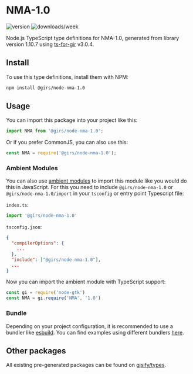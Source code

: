 
# NMA-1.0

![version](https://img.shields.io/npm/v/@girs/node-nma-1.0)
![downloads/week](https://img.shields.io/npm/dw/@girs/node-nma-1.0)


Node.js TypeScript type definitions for NMA-1.0, generated from library version 1.10.7 using [ts-for-gir](https://github.com/gjsify/ts-for-gir) v3.0.4.


## Install

To use this type definitions, install them with NPM:
```bash
npm install @girs/node-nma-1.0
```

## Usage

You can import this package into your project like this:
```ts
import NMA from '@girs/node-nma-1.0';
```

Or if you prefer CommonJS, you can also use this:
```ts
const NMA = require('@girs/node-nma-1.0');
```

### Ambient Modules

You can also use [ambient modules](https://github.com/gjsify/ts-for-gir/tree/main/packages/cli#ambient-modules) to import this module like you would do this in JavaScript.
For this you need to include `@girs/node-nma-1.0` or `@girs/node-nma-1.0/import` in your `tsconfig` or entry point Typescript file:

`index.ts`:
```ts
import '@girs/node-nma-1.0'
```

`tsconfig.json`:
```json
{
  "compilerOptions": {
    ...
  },
  "include": ["@girs/node-nma-1.0"],
  ...
}
```

Now you can import the ambient module with TypeScript support: 

```ts
const gi = require('node-gtk')
const NMA = gi.require('NMA', '1.0')
```


### Bundle

Depending on your project configuration, it is recommended to use a bundler like [esbuild](https://esbuild.github.io/). You can find examples using different bundlers [here](https://github.com/gjsify/ts-for-gir/tree/main/examples).

## Other packages

All existing pre-generated packages can be found on [gjsify/types](https://github.com/gjsify/types).

